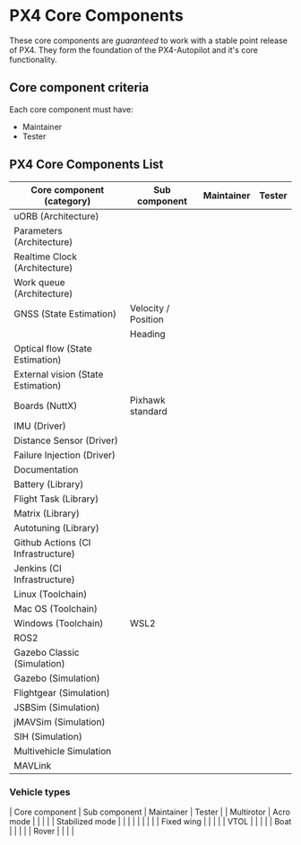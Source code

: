 # PX4 Core Components

These core components are *guaranteed* to work with a stable point release of PX4. They form the foundation of the PX4-Autopilot and it's core functionality.

## Core component criteria

Each core component must have:
- Maintainer
- Tester

## PX4 Core Components List

| Core component (category) | Sub component | Maintainer | Tester |
|---|---|---|---|
| uORB (Architecture) |  |  |  |
| Parameters (Architecture) |  |  |  |
| Realtime Clock (Architecture) |  |  |  |
| Work queue (Architecture) |  |  |  |
| GNSS (State Estimation) | Velocity / Position |  |  |
|  | Heading |  |  |
| Optical flow (State Estimation) |  |  |  |
| External vision (State Estimation) |  |  |  |
| Boards (NuttX) | Pixhawk standard |  |  |
| IMU (Driver) |  |  |  |
| Distance Sensor (Driver) |  |  |  |
| Failure Injection (Driver) |  |  |  |
| Documentation |  |  |  |
| Battery (Library) |  |  |  |
| Flight Task (Library) |  |  |  |
| Matrix (Library) |  |  |  |
| Autotuning (Library) |  |  |  |
| Github Actions (CI Infrastructure) |  |  |  |
| Jenkins (CI Infrastructure) |  |  |  |
| Linux (Toolchain) |  |  |  |
| Mac OS (Toolchain) |  |  |  |
| Windows (Toolchain) | WSL2 |  |  |
| ROS2 |  |  |  |
| Gazebo Classic (Simulation) |  |  |  |
| Gazebo (Simulation) |  |  |  |
| Flightgear (Simulation) |  |  |  |
| JSBSim (Simulation) |  |  |  |
| jMAVSim (Simulation) |  |  |  |
| SIH (Simulation) |  |  |  |
| Multivehicle Simulation |  |  |  |
| MAVLink | | | |

### Vehicle types

| Core component | Sub component | Maintainer | Tester |
| Multirotor | Acro mode |  |  |
|  | Stabilized mode |  |  |
|  |  |  |  |
| Fixed wing |  |  |  |
| VTOL |  |  |  |
| Boat |  |  |  |
| Rover |  |  |  |